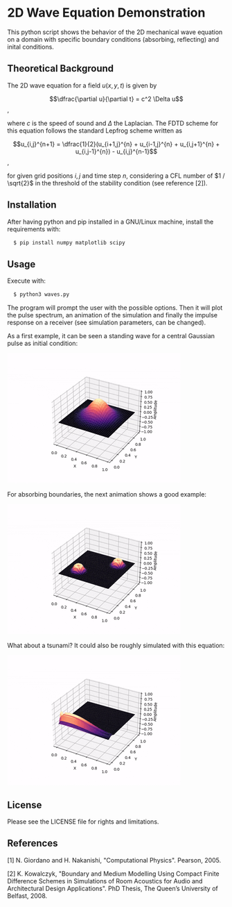 # 2D Wave Equation Demonstration

This python script shows the behavior of the 2D mechanical wave equation on a domain with specific boundary conditions (absorbing, reflecting) and inital conditions.

## Theoretical Background

The 2D wave equation for a field $u(x,y,t)$ is given by 

$$\dfrac{\partial u}{\partial t} = c^2 \Delta u$$,

where $c$ is the speed of sound and $\Delta$ the Laplacian. The FDTD scheme for this equation follows the standard Lepfrog scheme written as 

$$u_{i,j}^{n+1} = \dfrac{1}{2}(u_{i+1,j}^{n} + u_{i-1,j}^{n} + u_{i,j+1}^{n} + u_{i,j-1}^{n}) - u_{i,j}^{n-1}$$,

for given grid positions $i, j$ and time step $n$, considering a CFL number of $1 / \sqrt{2}$ in the threshold of the stability condition (see reference [2]).


## Installation

After having python and pip installed in a GNU/Linux machine, install the requirements with:

```bash
  $ pip install numpy matplotlib scipy
```
    
## Usage

Execute with:

```bash
  $ python3 waves.py
```

The program will prompt the user with the possible options. Then it will plot the pulse spectrum, an animation of the simulation and finally the impulse response on a receiver (see simulation parameters, can be changed).

As a first example, it can be seen a standing wave for a central Gaussian pulse as initial condition:

![Simulation Thumbnail](standing.gif)

For absorbing boundaries, the next animation shows a good example:

![Simulation Thumbnail](absorbing.gif)

What about a tsunami? It could also be roughly simulated with this equation:

![Simulation Thumbnail](tsunami.gif)


## License

Please see the LICENSE file for rights and limitations.


## References

[1] N. Giordano and H. Nakanishi, "Computational Physics". Pearson, 2005.

[2] K. Kowalczyk, "Boundary and Medium Modelling Using Compact Finite Difference Schemes in Simulations of Room Acoustics for Audio and Architectural Design Applications". PhD Thesis, The Queen’s University of Belfast, 2008.
